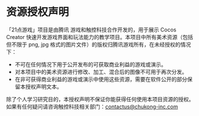 # 资源授权声明

「21点游戏」项目是由腾讯 游戏和触控科技合作开发的，用于展示 Cocos Creator 快速开发游戏界面和玩法能力的教学项目。本项目中所有美术资源（包括但不限于 png, jpg 格式的图片文件）的版权归腾讯游戏所有，在未经授权的情况下：

- 不可在任何情况下用于公开发布的可获取商业利益的游戏或演示。
- 对本项目中的美术资源进行修改、加工、混合后的图像不可用于再次分发。
- 在非可获得商业利益的游戏或演示中使用这些资源，需要在软件公开的部分保留本授权声明文本。

除了个人学习研究目的，本授权声明不保证你能获得任何使用本项目资源的授权。如果有任何疑问请咨询触控科技相关部门：contactus@chukong-inc.com
